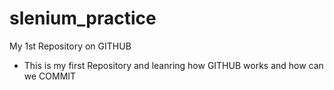 # slenium_practice
My 1st Repository on GITHUB

* This is my first Repository and leanring how GITHUB works and how can we COMMIT

